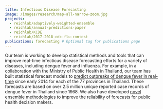 ```yaml
---
title: Infectious Disease Forecasting
image: /images/research/map-all-narrow-zoom.jpg
projects:
  - reichlab/adaptively-weighted-ensemble
  - reichlab/annual-predictions-paper
  - reichlab/KCDE
  - reichlab/2017-2018-cdc-flu-contest
publications: forecasting # Optional tag for publications page
---
```


Our team is working to develop statistical methods and tools that can improve
real-time infectious disease forecasting efforts for a variety of diseases,
including dengue fever and influenza. For example, in a collaboration with the
Ministry of Public Health in Thailand, our team has built statistical forecast
models
to
[predict outbreaks of dengue fever in real-time](http://journals.plos.org/plosntds/article?id=10.1371/journal.pntd.0004761) since
early 2014 for each of the 77 provinces in Thailand. These forecasts are based
on over 2.5 million unique reported case records of dengue fever in Thailand since 1968. We also have developed [novel ensemble methodologies](https://arxiv.org/abs/1703.10936) to improve the reliability of forecasts for public health decision makers.
